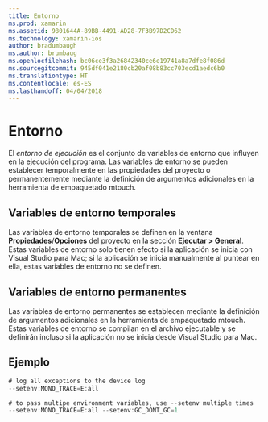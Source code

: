 ```yaml
---
title: Entorno
ms.prod: xamarin
ms.assetid: 9801644A-89BB-4491-AD28-7F3B97D2CD62
ms.technology: xamarin-ios
author: bradumbaugh
ms.author: brumbaug
ms.openlocfilehash: bc06ce3f3a26842340ce6e19741a8a7dfe8f086d
ms.sourcegitcommit: 945df041e2180cb20af08b83cc703ecd1aedc6b0
ms.translationtype: HT
ms.contentlocale: es-ES
ms.lasthandoff: 04/04/2018
---
```

# <a name="environment"></a>Entorno

El *entorno de ejecución* es el conjunto de variables de entorno que influyen en la ejecución del programa. Las variables de entorno se pueden establecer temporalmente en las propiedades del proyecto o permanentemente mediante la definición de argumentos adicionales en la herramienta de empaquetado mtouch.

## <a name="temporary-environment-variables"></a>Variables de entorno temporales

Las variables de entorno temporales se definen en la ventana **Propiedades**/**Opciones** del proyecto en la sección **Ejecutar > General**. Estas variables de entorno solo tienen efecto si la aplicación se inicia con Visual Studio para Mac; si la aplicación se inicia manualmente al puntear en ella, estas variables de entorno no se definen.

## <a name="permanent-environment-variables"></a>Variables de entorno permanentes

Las variables de entorno permanentes se establecen mediante la definición de argumentos adicionales en la herramienta de empaquetado mtouch. Estas variables de entorno se compilan en el archivo ejecutable y se definirán incluso si la aplicación no se inicia desde Visual Studio para Mac.

## <a name="example"></a>Ejemplo

```csharp
# log all exceptions to the device log
--setenv:MONO_TRACE=E:all

# to pass multipe environment variables, use --setenv multiple times
--setenv:MONO_TRACE=E:all --setenv:GC_DONT_GC=1
```

